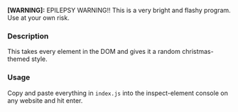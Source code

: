 **[WARNING]:** EPILEPSY WARNING!! This is a very bright and flashy program. Use at your own risk.
### Description
This takes every element in the DOM and gives it a random christmas-themed style.
### Usage
Copy and paste everything in `index.js` into the inspect-element console on any website and hit enter. 